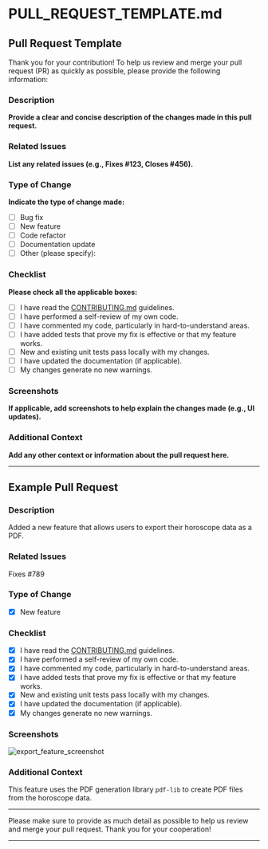 # PULL_REQUEST_TEMPLATE.md

## Pull Request Template

Thank you for your contribution! To help us review and merge your pull request (PR) as quickly as possible, please provide the following information:

### Description

**Provide a clear and concise description of the changes made in this pull request.**

### Related Issues

**List any related issues (e.g., Fixes #123, Closes #456).**

### Type of Change

**Indicate the type of change made:**

- [ ] Bug fix
- [ ] New feature
- [ ] Code refactor
- [ ] Documentation update
- [ ] Other (please specify):

### Checklist

**Please check all the applicable boxes:**

- [ ] I have read the [CONTRIBUTING.md](link_to_contributing.md) guidelines.
- [ ] I have performed a self-review of my own code.
- [ ] I have commented my code, particularly in hard-to-understand areas.
- [ ] I have added tests that prove my fix is effective or that my feature works.
- [ ] New and existing unit tests pass locally with my changes.
- [ ] I have updated the documentation (if applicable).
- [ ] My changes generate no new warnings.

### Screenshots

**If applicable, add screenshots to help explain the changes made (e.g., UI updates).**

### Additional Context

**Add any other context or information about the pull request here.**

---

## Example Pull Request

### Description

Added a new feature that allows users to export their horoscope data as a PDF.

### Related Issues

Fixes #789

### Type of Change

- [x] New feature

### Checklist

- [x] I have read the [CONTRIBUTING.md](CONTRIBUTING.md) guidelines.
- [x] I have performed a self-review of my own code.
- [x] I have commented my code, particularly in hard-to-understand areas.
- [x] I have added tests that prove my fix is effective or that my feature works.
- [x] New and existing unit tests pass locally with my changes.
- [x] I have updated the documentation (if applicable).
- [x] My changes generate no new warnings.

### Screenshots

![export_feature_screenshot](link_to_screenshot.png)

### Additional Context

This feature uses the PDF generation library `pdf-lib` to create PDF files from the horoscope data.

---

Please make sure to provide as much detail as possible to help us review and merge your pull request. Thank you for your cooperation!

---

